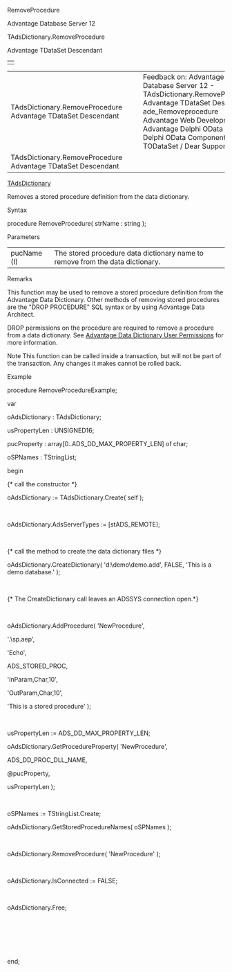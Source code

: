 RemoveProcedure




Advantage Database Server 12  

TAdsDictionary.RemoveProcedure

Advantage TDataSet Descendant

|  |
| --- |
|  |

|  |  |  |  |  |
| --- | --- | --- | --- | --- |
| TAdsDictionary.RemoveProcedure  Advantage TDataSet Descendant |  |  | Feedback on: Advantage Database Server 12 - TAdsDictionary.RemoveProcedure Advantage TDataSet Descendant ade\_Removeprocedure Advantage Web Development > Advantage Delphi OData Client > Delphi OData Components > TODataSet / Dear Support Staff, |  |
| TAdsDictionary.RemoveProcedure  Advantage TDataSet Descendant |  |  |  |  |

[TAdsDictionary](ade_tadsdictionary.htm)

Removes a stored procedure definition from the data dictionary.

Syntax

procedure RemoveProcedure( strName : string );

Parameters

|  |  |
| --- | --- |
| pucName (I) | The stored procedure data dictionary name to remove from the data dictionary. |

Remarks

This function may be used to remove a stored procedure definition from the Advantage Data Dictionary. Other methods of removing stored procedures are the "DROP PROCEDURE" SQL syntax or by using Advantage Data Architect.

DROP permissions on the procedure are required to remove a procedure from a data dictionary. See [Advantage Data Dictionary User Permissions](master_advantage_data_dictionary_user_permissions.htm) for more information.

Note This function can be called inside a transaction, but will not be part of the transaction. Any changes it makes cannot be rolled back.

Example

procedure RemoveProcedureExample;

var

oAdsDictionary : TAdsDictionary;

usPropertyLen : UNSIGNED16;

pucProperty : array[0..ADS\_DD\_MAX\_PROPERTY\_LEN] of char;

oSPNames : TStringList;

begin

{\* call the constructor \*}

oAdsDictionary := TAdsDictionary.Create( self );

 

oAdsDictionary.AdsServerTypes := [stADS\_REMOTE];

 

{\* call the method to create the data dictionary files \*}

oAdsDictionary.CreateDictionary( 'd:\demo\demo.add', FALSE, 'This is a demo database.' );

 

{\* The CreateDictionary call leaves an ADSSYS connection open.\*}

 

oAdsDictionary.AddProcedure( 'NewProcedure',

'.\sp.aep',

'Echo',

ADS\_STORED\_PROC,

'InParam,Char,10',

'OutParam,Char,10',

'This is a stored procedure' );

 

usPropertyLen := ADS\_DD\_MAX\_PROPERTY\_LEN;

oAdsDictionary.GetProcedureProperty( 'NewProcedure',

ADS\_DD\_PROC\_DLL\_NAME,

@pucProperty,

usPropertyLen );

 

oSPNames := TStringList.Create;

oAdsDictionary.GetStoredProcedureNames( oSPNames );

 

oAdsDictionary.RemoveProcedure( 'NewProcedure' );

 

oAdsDictionary.IsConnected := FALSE;

 

oAdsDictionary.Free;

 

 

 

end;